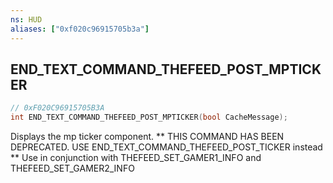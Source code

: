 ```yaml
---
ns: HUD
aliases: ["0xf020c96915705b3a"]
---
```

## END_TEXT_COMMAND_THEFEED_POST_MPTICKER

```c
// 0xF020C96915705B3A
int END_TEXT_COMMAND_THEFEED_POST_MPTICKER(bool CacheMessage);
```

Displays the mp ticker component.
** THIS COMMAND HAS BEEN DEPRECATED.  USE END_TEXT_COMMAND_THEFEED_POST_TICKER instead ** Use in conjunction with THEFEED_SET_GAMER1_INFO and THEFEED_SET_GAMER2_INFO

